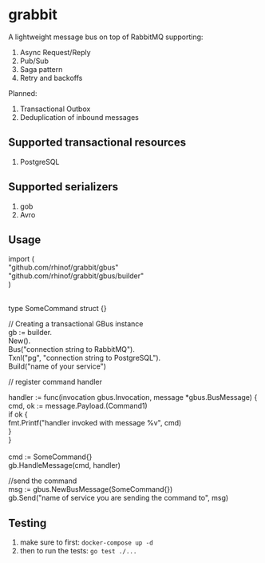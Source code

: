 
# grabbit

A lightweight message bus on top of RabbitMQ supporting:

1) Async Request/Reply
2) Pub/Sub
3) Saga pattern
4) Retry and backoffs

Planned:

1) Transactional Outbox
2) Deduplication of inbound messages


## Supported transactional resources
1) PostgreSQL
## Supported serializers
1) gob
2) Avro

## Usage

import (<br/>
	"github.com/rhinof/grabbit/gbus" <br/>
	"github.com/rhinof/grabbit/gbus/builder" <br/>
)<br/>
  <br/>

type SomeCommand struct {} <br/>

// Creating a transactional GBus instance <br/>
gb := builder.<br/>
    New().<br/>
		Bus("connection string to RabbitMQ").<br/>
		Txnl("pg", "connection string to PostgreSQL").<br/>
		Build("name of your service")<br/>

// register command handler<br/>

  handler := func(invocation gbus.Invocation, message *gbus.BusMessage) {<br/>
		cmd, ok := message.Payload.(Command1)<br/>
		if ok {<br/>
			fmt.Printf("handler invoked with  message %v", cmd)<br/>
		}<br/>
	}<br/>
<br/>
cmd := SomeCommand{}<br/>
gb.HandleMessage(cmd, handler) <br/>

//send the command <br />
msg := gbus.NewBusMessage(SomeCommand{})<br/>
gb.Send("name of service you are sending the command to", msg)<br/>



## Testing

1) make sure to first: `docker-compose up -d`
2) then to run the tests: `go test ./...`
